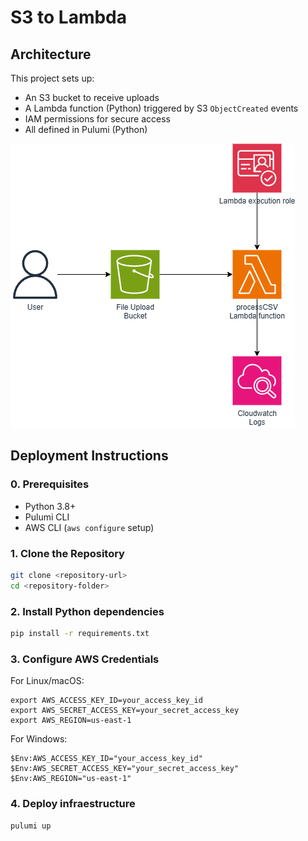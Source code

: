 # S3 to Lambda

## Architecture

This project sets up:
- An S3 bucket to receive uploads
- A Lambda function (Python) triggered by S3 `ObjectCreated` events
- IAM permissions for secure access
- All defined in Pulumi (Python)

![Architecture](./diagram.png)

## Deployment Instructions

### 0. Prerequisites

- Python 3.8+
- Pulumi CLI
- AWS CLI (`aws configure` setup)

### 1. Clone the Repository

```bash
git clone <repository-url>
cd <repository-folder>
```

### 2. Install Python dependencies

```bash
pip install -r requirements.txt
```

### 3. Configure AWS Credentials
For Linux/macOS:
```
export AWS_ACCESS_KEY_ID=your_access_key_id
export AWS_SECRET_ACCESS_KEY=your_secret_access_key
export AWS_REGION=us-east-1
```

For Windows:
```
$Env:AWS_ACCESS_KEY_ID="your_access_key_id"
$Env:AWS_SECRET_ACCESS_KEY="your_secret_access_key"
$Env:AWS_REGION="us-east-1"
```

### 4. Deploy infraestructure
```
pulumi up
```